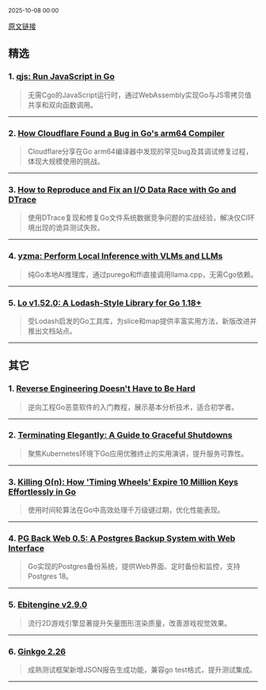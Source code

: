 <sub>2025-10-08 00:00</sub>


[原文链接](https://golangweekly.com/issues/573)


## 精选

### 1. [qjs: Run JavaScript in Go](https://golangweekly.com/link/175350/rss)
> 无需Cgo的JavaScript运行时，通过WebAssembly实现Go与JS零拷贝值共享和双向函数调用。

---

### 2. [How Cloudflare Found a Bug in Go's arm64 Compiler](https://golangweekly.com/link/175353/rss)
> Cloudflare分享在Go arm64编译器中发现的罕见bug及其调试修复过程，体现大规模使用的挑战。

---

### 3. [How to Reproduce and Fix an I/O Data Race with Go and DTrace](https://golangweekly.com/link/175360/rss)
> 使用DTrace复现和修复Go文件系统数据竞争问题的实战经验，解决仅CI环境出现的诡异测试失败。

---

### 4. [yzma: Perform Local Inference with VLMs and LLMs](https://golangweekly.com/link/175368/rss)
> 纯Go本地AI推理库，通过purego和ffi直接调用llama.cpp，无需Cgo依赖。

---

### 5. [Lo v1.52.0: A Lodash-Style Library for Go 1.18+](https://golangweekly.com/link/175369/rss)
> 受Lodash启发的Go工具库，为slice和map提供丰富实用方法，新版改进并推出文档站点。

---

## 其它

### 1. [Reverse Engineering Doesn't Have to Be Hard](https://golangweekly.com/link/175361/rss)
> 逆向工程Go恶意软件的入门教程，展示基本分析技术，适合初学者。

---

### 2. [Terminating Elegantly: A Guide to Graceful Shutdowns](https://golangweekly.com/link/175363/rss)
> 聚焦Kubernetes环境下Go应用优雅终止的实用演讲，提升服务可靠性。

---

### 3. [Killing O(n): How 'Timing Wheels' Expire 10 Million Keys Effortlessly in Go](https://golangweekly.com/link/175366/rss)
> 使用时间轮算法在Go中高效处理千万级键过期，优化性能表现。

---

### 4. [PG Back Web 0.5: A Postgres Backup System with Web Interface](https://golangweekly.com/link/175372/rss)
> Go实现的Postgres备份系统，提供Web界面、定时备份和监控，支持Postgres 18。

---

### 5. [Ebitengine v2.9.0](https://golangweekly.com/link/175373/rss)
> 流行2D游戏引擎显著提升矢量图形渲染质量，改善游戏视觉效果。

---

### 6. [Ginkgo 2.26](https://golangweekly.com/link/175374/rss)
> 成熟测试框架新增JSON报告生成功能，兼容go test格式，提升测试集成。

---
    